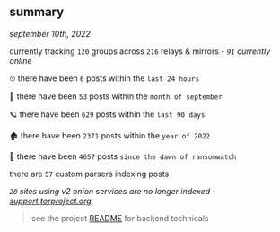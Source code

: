 
## summary
_september 10th, 2022_

currently tracking `120` groups across `216` relays & mirrors - _`91` currently online_

⏲ there have been `6` posts within the `last 24 hours`

🦈 there have been `53` posts within the `month of september`

🪐 there have been `629` posts within the `last 90 days`

🏚 there have been `2371` posts within the `year of 2022`

🦕 there have been `4657` posts `since the dawn of ransomwatch`

there are `57` custom parsers indexing posts

_`20` sites using v2 onion services are no longer indexed - [support.torproject.org](https://support.torproject.org/onionservices/v2-deprecation/)_

> see the project [README](https://github.com/joshhighet/ransomwatch#ransomwatch--) for backend technicals

